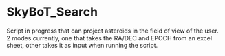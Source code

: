 # SkyBoT_Search
Script in progress that can project asteroids in the field of view of the user. 2 modes currently, one that takes the RA/DEC and EPOCH from an excel sheet, other takes it as input when running the script.
